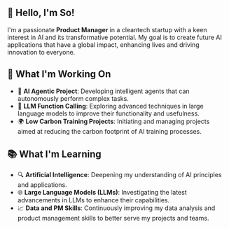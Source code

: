 ## 🔮 Hello, I'm So!
I'm a passionate **Product Manager** in a cleantech startup with a keen interest in AI and its transformative potential. My goal is to create future AI applications that have a global impact, enhancing lives and driving innovation to everyone.
## 🌱 What I'm Working On
- 🤖 **AI Agentic Project**: Developing intelligent agents that can autonomously perform complex tasks.
- 🧠 **LLM Function Calling**: Exploring advanced techniques in large language models to improve their functionality and usefulness.
- 🌍 **Low Carbon Training Projects**: Initiating and managing projects aimed at reducing the carbon footprint of AI training processes.
## 📚 What I'm Learning
- 🔍 **Artificial Intelligence**: Deepening my understanding of AI principles and applications.
- 🌐 **Large Language Models (LLMs)**: Investigating the latest advancements in LLMs to enhance their capabilities.
- 📈 **Data and PM Skills**: Continuously improving my data analysis and product management skills to better serve my projects and teams.
